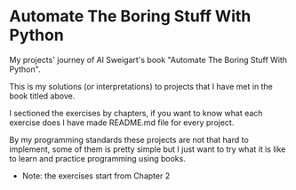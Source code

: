 # Automate The Boring Stuff With Python
My projects' journey of Al Sweigart's book "Automate The Boring Stuff With Python".

This is my solutions (or interpretations) to projects that I have met in the book titled above.

I sectioned the exercises by chapters, if you want to know what each exercise does I have made README.md file for every project.

By my programming standards these projects are not that hard to implement, some of them is pretty simple but I just want to try what it is like to learn and practice programming using books.

- Note: the exercises start from Chapter 2